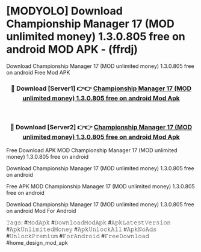 # [MODYOLO] Download Championship Manager 17 (MOD unlimited money) 1.3.0.805 free on android MOD APK - (ffrdj)
Download Championship Manager 17 (MOD unlimited money) 1.3.0.805 free on android Free Mod APK

<div align="center">
<h3>🔴 Download [Server1] 👉👉 <a href="https://apk-comot.site?title=Championship_Manager_17_(MOD_unlimited_money)_1.3.0.805_free_on_android">Championship Manager 17 (MOD unlimited money) 1.3.0.805 free on android Mod Apk</a></h3><br>

<h3>🔴 Download [Server2] 👉👉 <a href="https://apk-comot.site?title=Championship_Manager_17_(MOD_unlimited_money)_1.3.0.805_free_on_android">Championship Manager 17 (MOD unlimited money) 1.3.0.805 free on android Mod Apk</a></h3>
</div>


Free Download APK MOD Championship Manager 17 (MOD unlimited money) 1.3.0.805 free on android

Download Championship Manager 17 (MOD unlimited money) 1.3.0.805 free on android 

Free APK MOD Championship Manager 17 (MOD unlimited money) 1.3.0.805 free on android 

Download Championship Manager 17 (MOD unlimited money) 1.3.0.805 free on android Mod For Android

𝚃𝚊𝚐𝚜: #𝙼𝚘𝚍𝙰𝚙𝚔 #𝙳𝚘𝚠𝚗𝚕𝚘𝚊𝚍𝙼𝚘𝚍𝙰𝚙𝚔 #𝙰𝚙𝚔𝙻𝚊𝚝𝚎𝚜𝚝𝚅𝚎𝚛𝚜𝚒𝚘𝚗 #𝙰𝚙𝚔𝚄𝚗𝚕𝚒𝚖𝚒𝚝𝚎𝚍𝙼𝚘𝚗𝚎𝚢 #𝙰𝚙𝚔𝚄𝚗𝚕𝚘𝚌𝚔𝙰𝚕𝚕 #𝙰𝚙𝚔𝙽𝚘𝙰𝚍𝚜 #𝚄𝚗𝚕𝚘𝚌𝚔𝙿𝚛𝚎𝚖𝚒𝚞𝚖 #𝙵𝚘𝚛𝙰𝚗𝚍𝚛𝚘𝚒𝚍 #𝙵𝚛𝚎𝚎𝙳𝚘𝚠𝚗𝚕𝚘𝚊𝚍 #home_design_mod_apk